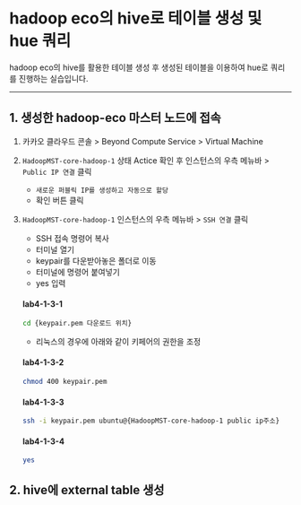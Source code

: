 # hadoop eco의 hive로 테이블 생성 및 hue 쿼리

hadoop eco의 hive를 활용한 테이블 생성 후 생성된 테이블을 이용하여 hue로 쿼리를 진행하는 실습입니다.

---
## 1. 생성한 hadoop-eco 마스터 노드에 접속

1. 카카오 클라우드 콘솔 > Beyond Compute Service > Virtual Machine
2. `HadoopMST-core-hadoop-1` 상태 Actice 확인 후 인스턴스의 우측 메뉴바 > `Public IP 연결` 클릭

    - `새로운 퍼블릭 IP를 생성하고 자동으로 할당`
    - 확인 버튼 클릭

3. `HadoopMST-core-hadoop-1` 인스턴스의 우측 메뉴바 > `SSH 연결` 클릭

    - SSH 접속 명령어 복사
    - 터미널 열기
    - keypair를 다운받아놓은 폴더로 이동
    - 터미널에 명령어 붙여넣기
    - yes 입력

    #### **lab4-1-3-1**
    
    ```bash
    cd {keypair.pem 다운로드 위치}
    ```
    
    - 리눅스의 경우에 아래와 같이 키페어의 권한을 조정
    
    #### **lab4-1-3-2**
    
    ```bash
    chmod 400 keypair.pem
    ```
    
    #### **lab4-1-3-3**
    
    ```bash
    ssh -i keypair.pem ubuntu@{HadoopMST-core-hadoop-1 public ip주소}
    ```
    
    
    
    #### **lab4-1-3-4**
    
    ```bash
    yes
    ```

## 2. hive에 external table 생성


